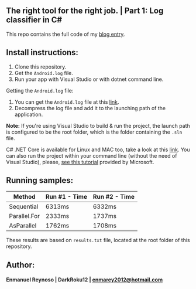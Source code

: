 ## The right tool for the right job. | Part 1: Log classifier in C# ## 

This repo contains the full code of my [blog entry](https://code.darkroku12.ovh/6-log-classifier-part-1/).

## Install instructions: ##

1. Clone this repository.
2. Get the `Android.log` file.
3. Run your app with Visual Studio or with dotnet command line.

Getting the `Android.log` file:
1. You can get the `Android.log` file at this [link](https://zenodo.org/record/3227177#.YRqa--VjSUk).
2. Decompress the log file and add it to the launching path of the application.

__Note:__ If you're using Visual Studio to build & run the project, the launch path is configured to be the root folder, which is the folder containing the `.sln` file.

C# .NET Core is available for Linux and MAC too, take a look at this [link](https://dotnet.microsoft.com/learn/dotnet/hello-world-tutorial/run).
You can also run the project within your command line (without the need of Visual Studio), please, [see this tutorial](https://dotnet.microsoft.com/learn/dotnet/hello-world-tutorial/run) provided by Microsoft.

## Running samples: ##

| Method       | Run #1 - Time | Run #2 - Time |
|--------------|---------------|---------------|
| Sequential   | 6313ms        | 6332ms        |
| Parallel.For | 2333ms        | 1737ms        |
| AsParallel   | 1762ms        | 1708ms        |

These results are based on `results.txt` file, located at the root folder of this repository.

## Author:
#### Enmanuel Reynoso | DarkRoku12 | enmarey2012@hotmail.com
